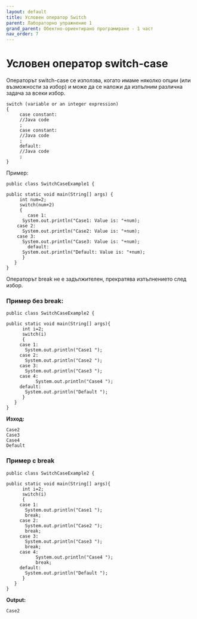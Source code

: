 ```yaml
---
layout: default
title: Условен оператор Switch
parent: Лабораторно упражнение 1
grand_parent: Обектно-ориентирано програмиране - 1 част
nav_order: 7
---
```


# Условен оператор switch-case

Операторът switch-case се използва, когато имаме няколко опции (или възможности за избор) и може да се наложи да изпълним различна задача за всеки избор.

```
switch (variable or an integer expression)
{
     case constant:
     //Java code
     ;
     case constant:
     //Java code
     ;
     default:
     //Java code
     ;
}
```

Пример:

```
public class SwitchCaseExample1 {

public static void main(String[] args) {
     int num=2;
     switch(num+2)
     {
        case 1:
	  System.out.println("Case1: Value is: "+num);
	case 2:
	  System.out.println("Case2: Value is: "+num);
	case 3:
	  System.out.println("Case3: Value is: "+num);
        default:
	  System.out.println("Default: Value is: "+num);
      }
   }
}
```

Операторът break не е задължителен, прекратява изпълнението след избор.

### Пример без break:

```
public class SwitchCaseExample2 {

public static void main(String[] args){
      int i=2;
      switch(i)
      {
	 case 1:
	   System.out.println("Case1 ");
	 case 2:
	   System.out.println("Case2 ");
	 case 3:
	   System.out.println("Case3 ");
	 case 4:
           System.out.println("Case4 ");
	 default:
	   System.out.println("Default ");
      }
   }
}
```

**Изход:**

```
Case2 
Case3 
Case4 
Default 
```

### Пример с break

```
public class SwitchCaseExample2 {

public static void main(String[] args){
      int i=2;
      switch(i)
      {
	 case 1:
	   System.out.println("Case1 ");
	   break;
	 case 2:
	   System.out.println("Case2 ");
	   break;
	 case 3:
	   System.out.println("Case3 ");
	   break;
	 case 4:
           System.out.println("Case4 ");
           break;
	 default:
	   System.out.println("Default ");
      }
   }
}
```

**Output:**

```
Case2
```

